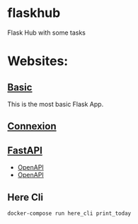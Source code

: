 # flaskhub
Flask Hub with some tasks

# Websites:
## [Basic](http://localhost:5001)
This is the most basic Flask App.


## [Connexion](http://localhost:5002)
## [FastAPI](http://localhost:5004)
- [OpenAPI](http://localhost:5004/docs)
- [OpenAPI](http://localhost:5004/docs)


## Here Cli
```bash
docker-compose run here_cli print_today
```